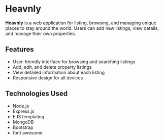 # Heavnly

**Heavnly** is a web application for listing, browsing, and managing unique places to stay around the world. Users can add new listings, view details, and manage their own properties.

## Features

- User-friendly interface for browsing and searching listings
- Add, edit, and delete property listings
- View detailed information about each listing
- Responsive design for all devices

## Technologies Used

- Node.js
- Express.js
- EJS templating
- MongoDB
- Bootstrap
- font awesome
